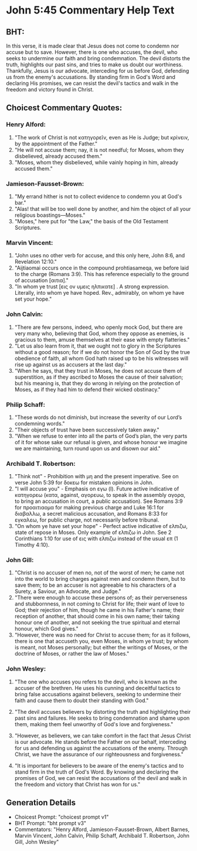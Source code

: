 # John 5:45 Commentary Help Text

## BHT:
In this verse, it is made clear that Jesus does not come to condemn nor accuse but to save. However, there is one who accuses, the devil, who seeks to undermine our faith and bring condemnation. The devil distorts the truth, highlights our past sins, and tries to make us doubt our worthiness. Thankfully, Jesus is our advocate, interceding for us before God, defending us from the enemy's accusations. By standing firm in God's Word and declaring His promises, we can resist the devil's tactics and walk in the freedom and victory found in Christ.

## Choicest Commentary Quotes:
### Henry Alford:
1. "The work of Christ is not κατηγορεῖν, even as He is Judge; but κρίνειν, by the appointment of the Father."
2. "He will not accuse them; nay, it is not needful; for Moses, whom they disbelieved, already accused them."
3. "Moses, whom they disbelieved, while vainly hoping in him, already accused them."

### Jamieson-Fausset-Brown:
1. "My errand hither is not to collect evidence to condemn you at God's bar."
2. "Alas! that will be too well done by another, and him the object of all your religious boastings—Moses."
3. "Moses," here put for "the Law," the basis of the Old Testament Scriptures.

### Marvin Vincent:
1. "John uses no other verb for accuse, and this only here, John 8:6, and Revelation 12:10." 
2. "Aijtiaomai occurs once in the compound prohtiasameqa, we before laid to the charge (Romans 3:9). This has reference especially to the ground of accusation [αιτια]." 
3. "In whom ye trust [εις ον υμεις ηλπικατε] . A strong expression. Literally, into whom ye have hoped. Rev., admirably, on whom ye have set your hope."

### John Calvin:
1. "There are few persons, indeed, who openly mock God, but there are very many who, believing that God, whom they oppose as enemies, is gracious to them, amuse themselves at their ease with empty flatteries."
2. "Let us also learn from it, that we ought not to glory in the Scriptures without a good reason; for if we do not honor the Son of God by the true obedience of faith, all whom God hath raised up to be his witnesses will rise up against us as accusers at the last day."
3. "When he says, that they trust in Moses, he does not accuse them of superstition, as if they ascribed to Moses the cause of their salvation; but his meaning is, that they do wrong in relying on the protection of Moses, as if they had him to defend their wicked obstinacy."

### Philip Schaff:
1. "These words do not diminish, but increase the severity of our Lord’s condemning words."
2. "Their objects of trust have been successively taken away."
3. "When we refuse to enter into all the parts of God’s plan, the very parts of it for whose sake our refusal is given, and whose honour we imagine we are maintaining, turn round upon us and disown our aid."

### Archibald T. Robertson:
1. "Think not" - Prohibition with μη and the present imperative. See on verse John 5:39 for δοκεω for mistaken opinions in John.
2. "I will accuse you" - Emphasis on εγω (I). Future active indicative of κατηγορεω (κατα, against, αγορευω, to speak in the assembly αγορα, to bring an accusation in court, a public accusation). See Romans 3:9 for προαιτιαομα for making previous charge and Luke 16:1 for διαβαλλω, a secret malicious accusation, and Romans 8:33 for εγκαλεω, for public charge, not necessarily before tribunal.
3. "On whom ye have set your hope" - Perfect active indicative of ελπιζω, state of repose in Moses. Only example of ελπιζω in John. See 2 Corinthians 1:10 for use of εις with ελπιζω instead of the usual επ (1 Timothy 4:10).

### John Gill:
1. "Christ is no accuser of men no, not of the worst of men; he came not into the world to bring charges against men and condemn them, but to save them; to be an accuser is not agreeable to his characters of a Surety, a Saviour, an Advocate, and Judge."
2. "There were enough to accuse these persons of; as their perverseness and stubbornness, in not coming to Christ for life; their want of love to God; their rejection of him, though he came in his Father's name; their reception of another, that should come in his own name; their taking honour one of another, and not seeking the true spiritual and eternal honour, which God gives."
3. "However, there was no need for Christ to accuse them; for as it follows, there is one that accuseth you, even Moses, in whom ye trust; by whom is meant, not Moses personally; but either the writings of Moses, or the doctrine of Moses, or rather the law of Moses."

### John Wesley:
1. "The one who accuses you refers to the devil, who is known as the accuser of the brethren. He uses his cunning and deceitful tactics to bring false accusations against believers, seeking to undermine their faith and cause them to doubt their standing with God."

2. "The devil accuses believers by distorting the truth and highlighting their past sins and failures. He seeks to bring condemnation and shame upon them, making them feel unworthy of God's love and forgiveness."

3. "However, as believers, we can take comfort in the fact that Jesus Christ is our advocate. He stands before the Father on our behalf, interceding for us and defending us against the accusations of the enemy. Through Christ, we have the assurance of our righteousness and forgiveness."

4. "It is important for believers to be aware of the enemy's tactics and to stand firm in the truth of God's Word. By knowing and declaring the promises of God, we can resist the accusations of the devil and walk in the freedom and victory that Christ has won for us."


## Generation Details
- Choicest Prompt: "choicest prompt v1"
- BHT Prompt: "bht prompt v3"
- Commentators: "Henry Alford, Jamieson-Fausset-Brown, Albert Barnes, Marvin Vincent, John Calvin, Philip Schaff, Archibald T. Robertson, John Gill, John Wesley"
